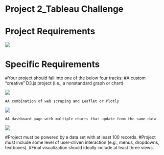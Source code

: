 # Project 2_Tableau Challenge

# Project Requirements

![](Image/Description.PNG)

# Specific Requirements

#Your project should fall into one of the below four tracks: 
	#A custom “creative” D3.js project (i.e., a nonstandard graph or chart)

![](Image/Graph.PNG)

	#A combination of web scraping and Leaflet or Plotly

![](Image/Map.PNG)

	#A dashboard page with multiple charts that update from the same data

![](Image/Dashboard.PNG)

#Project must be powered by a data set with at least 100 records.
#Project must include some level of user-driven interaction (e.g., menus, dropdowns, textboxes).
#Final visualization should ideally include at least three views. 


